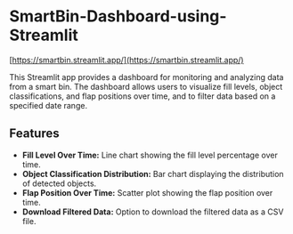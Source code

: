 # SmartBin-Dashboard-using-Streamlit

[https://smartbin.streamlit.app/](https://smartbin.streamlit.app/)

This Streamlit app provides a dashboard for monitoring and analyzing data from a smart bin. The dashboard allows users to visualize fill levels, object classifications, and flap positions over time, and to filter data based on a specified date range.

## Features

- **Fill Level Over Time:** Line chart showing the fill level percentage over time.
- **Object Classification Distribution:** Bar chart displaying the distribution of detected objects.
- **Flap Position Over Time:** Scatter plot showing the flap position over time.
- **Download Filtered Data:** Option to download the filtered data as a CSV file.
